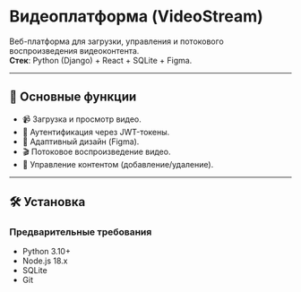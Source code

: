 # Видеоплатформа (VideoStream)

Веб-платформа для загрузки, управления и потокового воспроизведения видеоконтента.  
**Стек**: Python (Django) + React + SQLite + Figma.

---

## 🚀 Основные функции
- 📹 Загрузка и просмотр видео.
- 🔐 Аутентификация через JWT-токены.
- 📱 Адаптивный дизайн (Figma).
- 🎬 Потоковое воспроизведение видео.
- 📂 Управление контентом (добавление/удаление).

---

## 🛠 Установка

### Предварительные требования
- Python 3.10+
- Node.js 18.x
- SQLite 
- Git
